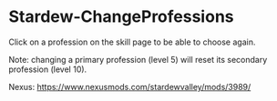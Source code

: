# Stardew-ChangeProfessions

Click on a profession on the skill page to be able to choose again.

Note: changing a primary profession (level 5) will reset its secondary profession (level 10).

Nexus: https://www.nexusmods.com/stardewvalley/mods/3989/
